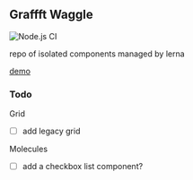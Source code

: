 ## Graffft Waggle

![Node.js CI](https://github.com/dankreiger/graffft-waggle/workflows/Node.js%20CI/badge.svg)

repo of isolated components managed by lerna

[demo](https://sad-neumann-b6f24a.netlify.app/)

### Todo

Grid

- [ ] add legacy grid

Molecules

- [ ] add a checkbox list component?


